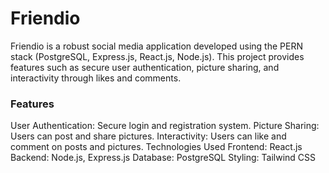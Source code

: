 # Friendio
Friendio is a robust social media application developed using the PERN stack (PostgreSQL, Express.js, React.js, Node.js). This project provides features such as secure user authentication, picture sharing, and interactivity through likes and comments.

### Features
User Authentication: Secure login and registration system.
Picture Sharing: Users can post and share pictures.
Interactivity: Users can like and comment on posts and pictures.
Technologies Used
Frontend: React.js
Backend: Node.js, Express.js
Database: PostgreSQL
Styling: Tailwind CSS
